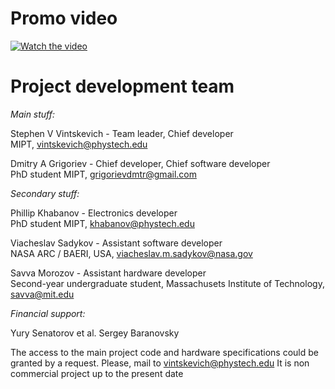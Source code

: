 # Promo video
[![Watch the video](http://kearnymesabowl.com/images/u1662-r.png?crc=296599526)](https://drive.google.com/file/d/1Is4h7oYJsJo766uNBcOIo9cVRNqc3fnH/view?usp=sharing)

# Project development team
*Main stuff:*

Stephen V Vintskevich - Team leader, Chief developer\
MIPT, vintskevich@phystech.edu

Dmitry A Grigoriev - Chief developer, Chief software developer\
PhD student MIPT, grigorievdmtr@gmail.com

*Secondary stuff:*

Phillip Khabanov - Electronics developer\
PhD student MIPT, khabanov@phystech.edu

Viacheslav Sadykov - Assistant software developer\
NASA ARC / BAERI, USA, viacheslav.m.sadykov@nasa.gov

Savva Morozov - Assistant hardware developer\
Second-year undergraduate  student, Massachusets Institute of Technology, savva@mit.edu

*Financial support:*

Yury Senatorov et al.
Sergey Baranovsky

The access to the main project code and hardware specifications could be granted by a request. Please, mail to vintskevich@phystech.edu
It is non commercial project up to the present date
